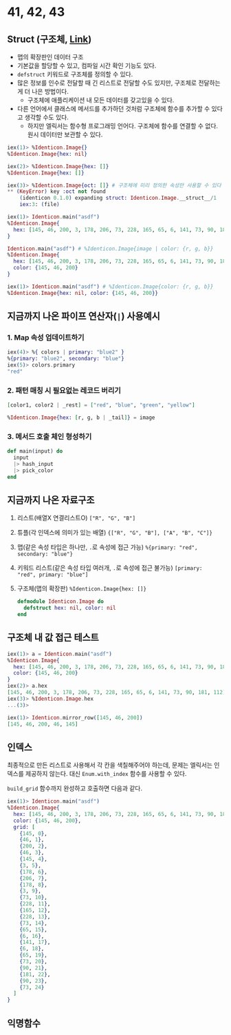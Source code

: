 # 41, 42, 43

## Struct (구조체, [Link](http://elixir-ko.github.io/getting_started/15.html))

- 맵의 확장판인 데이터 구조
- 기본값을 할당할 수 있고, 컴파일 시간 확인 기능도 있다.
- `defstruct` 키워드로 구조체를 정의할 수 있다.
- 많은 정보를 인수로 전달할 때 긴 리스트로 전달할 수도 있지만, 구조체로 전달하는 게 더 나은 방법이다.
  - 구조체에 애플리케이션 내 모든 데이터를 갖고있을 수 있다.
- 다른 언어에서 클래스에 메서드를 추가하던 것처럼 구조체에 함수를 추가할 수 있다고 생각할 수도 있다.
  - 하지만 엘릭서는 함수형 프로그래밍 언어다. 구조체에 함수를 연결할 수 없다. 원시 데이터만 보관할 수 있다.

```elixir
iex(1)> %Identicon.Image{}
%Identicon.Image{hex: nil}

iex(2)> %Identicon.Image{hex: []}
%Identicon.Image{hex: []}

iex(3)> %Identicon.Image{oct: []} # 구조체에 미리 정의한 속성만 사용할 수 있다
** (KeyError) key :oct not found
    (identicon 0.1.0) expanding struct: Identicon.Image.__struct__/1
    iex:3: (file)
```

```elixir
iex(1)> Identicon.main("asdf")
%Identicon.Image{
  hex: [145, 46, 200, 3, 178, 206, 73, 228, 165, 65, 6, 141, 73, 90, 181, 112]
}
```

```elixir
Identicon.main("asdf") # %Identicon.Image{image | color: {r, g, b}}
%Identicon.Image{
  hex: [145, 46, 200, 3, 178, 206, 73, 228, 165, 65, 6, 141, 73, 90, 181, 112],
  color: {145, 46, 200}
}

iex(1)> Identicon.main("asdf") # %Identicon.Image{color: {r, g, b}}
%Identicon.Image{hex: nil, color: {145, 46, 200}}
```

## 지금까지 나온 파이프 연산자(`|`) 사용예시

### 1. Map 속성 업데이트하기

```elixir
iex(4)> %{ colors | primary: "blue2" }
%{primary: "blue2", secondary: "blue"}
iex(5)> colors.primary
"red"
```

### 2. 패턴 매칭 시 필요없는 레코드 버리기

```elixir
[color1, color2 | _rest] = ["red", "blue", "green", "yellow"]
```

```elixir
%Identicon.Image{hex: [r, g, b | _tail]} = image
```

### 3. 메서드 호출 체인 형성하기

```elixir
def main(input) do
  input
  |> hash_input
  |> pick_color
end
```

## 지금까지 나온 자료구조

1. 리스트(배열X 연결리스트O) `["R", "G", "B"]`
2. 튜플(각 인덱스에 의미가 있는 배열) `{["R", "G", "B"], ["A", "B", "C"]}`
3. 맵(같은 속성 타입은 하나만, `.`로 속성에 접근 가능) `%{primary: "red", secondary: "blue"}`
4. 키워드 리스트(같은 속성 타입 여러개, `.`로 속성에 접근 불가능) `[primary: "red", primary: "blue"]`
5. 구조체(맵의 확장판) `%Identicon.Image{hex: []}`

    ```elixir
    defmodule Identicon.Image do
      defstruct hex: nil, color: nil
    end
    ```

## 구조체 내 값 접근 테스트

```elixir
iex(1)> a = Identicon.main("asdf")
%Identicon.Image{
  hex: [145, 46, 200, 3, 178, 206, 73, 228, 165, 65, 6, 141, 73, 90, 181, 112],
  color: {145, 46, 200}
}
iex(2)> a.hex
[145, 46, 200, 3, 178, 206, 73, 228, 165, 65, 6, 141, 73, 90, 181, 112]
iex(3)> %Identicon.Image.hex
...(3)>
```

```elixir
iex(1)> Identicon.mirror_row([145, 46, 200])
[145, 46, 200, 46, 145]
```

## 인덱스

최종적으로 만든 리스트로 사용해서 각 칸을 색칠해주어야 하는데, 문제는 엘릭서는 인덱스를 제공하지 않는다. 대신 `Enum.with_index` 함수를 사용할 수 있다.

`build_grid` 함수까지 완성하고 호출하면 다음과 같다.

```elixir
iex(1)> Identicon.main("asdf")
%Identicon.Image{
  hex: [145, 46, 200, 3, 178, 206, 73, 228, 165, 65, 6, 141, 73, 90, 181, 112],
  color: {145, 46, 200},
  grid: [
    {145, 0},
    {46, 1},
    {200, 2},
    {46, 3},
    {145, 4},
    {3, 5},
    {178, 6},
    {206, 7},
    {178, 8},
    {3, 9},
    {73, 10},
    {228, 11},
    {165, 12},
    {228, 13},
    {73, 14},
    {65, 15},
    {6, 16},
    {141, 17},
    {6, 18},
    {65, 19},
    {73, 20},
    {90, 21},
    {181, 22},
    {90, 23},
    {73, 24}
  ]
}
```

## 익명함수

